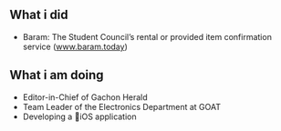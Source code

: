 ## What i did
- Baram: The Student Council’s rental or provided item confirmation service (www.baram.today)

## What i am doing
- Editor-in-Chief of Gachon Herald
- Team Leader of the Electronics Department at GOAT
- Developing a iOS application
 
